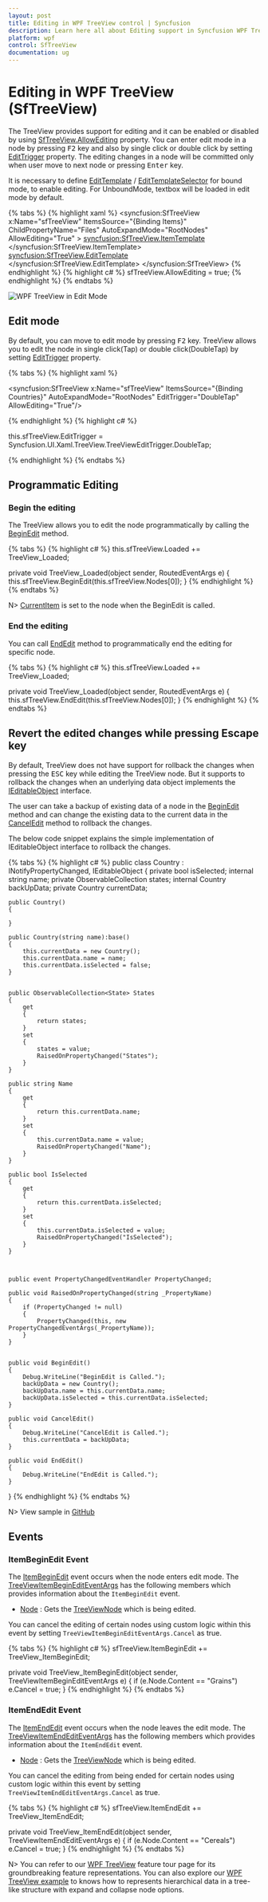 ```yaml
---
layout: post
title: Editing in WPF TreeView control | Syncfusion
description: Learn here all about Editing support in Syncfusion WPF TreeView (SfTreeView) control, its elements and more.
platform: wpf
control: SfTreeView
documentation: ug
---
```


# Editing in WPF TreeView (SfTreeView)

The TreeView provides support for editing and it can be enabled or disabled by using [SfTreeView.AllowEditing](https://help.syncfusion.com/cr/wpf/Syncfusion.UI.Xaml.TreeView.SfTreeView.html#Syncfusion_UI_Xaml_TreeView_SfTreeView_AllowEditing) property. You can enter edit mode in a node by pressing <kbd>F2</kbd> key and also by single click or double click by setting [EditTrigger](https://help.syncfusion.com/cr/wpf/Syncfusion.UI.Xaml.TreeView.SfTreeView.html#Syncfusion_UI_Xaml_TreeView_SfTreeView_EditTrigger) property. The editing changes in a node will be committed only when user move to next node or pressing <kbd>Enter</kbd> key.

It is necessary to define [EditTemplate](https://help.syncfusion.com/cr/wpf/Syncfusion.UI.Xaml.TreeView.SfTreeView.html#Syncfusion_UI_Xaml_TreeView_SfTreeView_EditTemplate) / [EditTemplateSelector](https://help.syncfusion.com/cr/wpf/Syncfusion.UI.Xaml.TreeView.SfTreeView.html#Syncfusion_UI_Xaml_TreeView_SfTreeView_EditTemplateSelector) for bound mode, to enable editing. For UnboundMode, textbox will be loaded in edit mode by default.

{% tabs %}
{% highlight xaml %}
<syncfusion:SfTreeView x:Name="sfTreeView" 
                               ItemsSource="{Binding Items}"    
                               ChildPropertyName="Files"
                               AutoExpandMode="RootNodes"
                               AllowEditing="True"
                               >
    <syncfusion:SfTreeView.ItemTemplate>
        <DataTemplate>
            <TextBlock Text="{Binding Name}" VerticalAlignment="Center"/>
        </DataTemplate>
    </syncfusion:SfTreeView.ItemTemplate>
    <syncfusion:SfTreeView.EditTemplate>
        <DataTemplate>
            <TextBox Text="{Binding Name}" 
					 VerticalContentAlignment="Center" 
                     Margin="-4,0,-4,0"
                     Height="{Binding ItemHeight,ElementName=sfTreeView}" />
        </DataTemplate>
    </syncfusion:SfTreeView.EditTemplate>
</syncfusion:SfTreeView>
{% endhighlight %}
{% highlight c# %}
sfTreeView.AllowEditing = true;
{% endhighlight %}
{% endtabs %}

![WPF TreeView in Edit Mode](Editing_images/wpf-treeview-in-edit-mode.png)

## Edit mode

By default, you can move to edit mode by pressing <kbd>F2</kbd> key. TreeView allows you to edit the node in single click(Tap) or double click(DoubleTap) by setting [EditTrigger](https://help.syncfusion.com/cr/wpf/Syncfusion.UI.Xaml.TreeView.SfTreeView.html#Syncfusion_UI_Xaml_TreeView_SfTreeView_EditTrigger) property.

{% tabs %}
{% highlight xaml %}

<syncfusion:SfTreeView x:Name="sfTreeView" 
                       ItemsSource="{Binding Countries}"
                       AutoExpandMode="RootNodes"
                       EditTrigger="DoubleTap"
                       AllowEditing="True"/>

{% endhighlight %}
{% highlight c# %}

this.sfTreeView.EditTrigger = Syncfusion.UI.Xaml.TreeView.TreeViewEditTrigger.DoubleTap;

{% endhighlight %}
{% endtabs %}

## Programmatic Editing

### Begin the editing

The TreeView allows you to edit the node programmatically by calling the [BeginEdit](https://help.syncfusion.com/cr/wpf/Syncfusion.UI.Xaml.TreeView.SfTreeView.html#Syncfusion_UI_Xaml_TreeView_SfTreeView_BeginEdit_Syncfusion_UI_Xaml_TreeView_Engine_TreeViewNode_) method.

{% tabs %}
{% highlight c# %}
this.sfTreeView.Loaded += TreeView_Loaded;

private void TreeView_Loaded(object sender, RoutedEventArgs e)
{
    this.sfTreeView.BeginEdit(this.sfTreeView.Nodes[0]);
}
{% endhighlight %}
{% endtabs %}

N> [CurrentItem](https://help.syncfusion.com/cr/wpf/Syncfusion.UI.Xaml.TreeView.SfTreeView.html#Syncfusion_UI_Xaml_TreeView_SfTreeView_CurrentItem) is set to the node when the BeginEdit is called.

### End the editing

You can call [EndEdit](https://help.syncfusion.com/cr/wpf/Syncfusion.UI.Xaml.TreeView.SfTreeView.html#Syncfusion_UI_Xaml_TreeView_SfTreeView_EndEdit_Syncfusion_UI_Xaml_TreeView_Engine_TreeViewNode_) method to programmatically end the editing for specific node.

{% tabs %}
{% highlight c# %}
this.sfTreeView.Loaded += TreeView_Loaded;

private void TreeView_Loaded(object sender, RoutedEventArgs e)
{
    this.sfTreeView.EndEdit(this.sfTreeView.Nodes[0]);
}
{% endhighlight %}
{% endtabs %}

## Revert the edited changes while pressing Escape key

By default, TreeView does not have support for rollback the changes when pressing the <kbd>ESC</kbd> key while editing the TreeView node. But it supports to rollback the changes when an underlying data object implements the [IEditableObject](https://docs.microsoft.com/en-us/dotnet/api/system.componentmodel.ieditableobject?redirectedfrom=MSDN&view=net-5.0) interface.

The user can take a backup of existing data of a node in the [BeginEdit](https://docs.microsoft.com/en-us/dotnet/api/system.componentmodel.ieditableobject.beginedit?redirectedfrom=MSDN&view=net-5.0#System_ComponentModel_IEditableObject_BeginEdit) method and can change the existing data to the current data in the [CancelEdit](https://docs.microsoft.com/en-us/dotnet/api/system.componentmodel.ieditableobject.canceledit?redirectedfrom=MSDN&view=net-5.0#System_ComponentModel_IEditableObject_CancelEdit) method to rollback the changes.

The below code snippet explains the simple implementation of IEditableObject interface to rollback the changes.

{% tabs %}
{% highlight c# %}
public class Country : INotifyPropertyChanged, IEditableObject
{
    private bool isSelected;
    internal string name;
    private ObservableCollection<State> states;
    internal Country backUpData;
    private Country currentData;

    public Country()
    {
	
    }

    public Country(string name):base()
    {
        this.currentData = new Country();
        this.currentData.name = name;
        this.currentData.isSelected = false;
    }


    public ObservableCollection<State> States
    {
        get 
        { 
            return states; 
        }
        set
        {
            states = value;
            RaisedOnPropertyChanged("States");
        }
    }

    public string Name
    {
        get
        { 
            return this.currentData.name; 
        }
        set
        {
            this.currentData.name = value;
            RaisedOnPropertyChanged("Name");
        }
    }

    public bool IsSelected
    {
        get 
        { 
            return this.currentData.isSelected; 
        }
        set
        {
            this.currentData.isSelected = value;
            RaisedOnPropertyChanged("IsSelected");
        }
    }



    public event PropertyChangedEventHandler PropertyChanged;

    public void RaisedOnPropertyChanged(string _PropertyName)
    {
        if (PropertyChanged != null)
        {
            PropertyChanged(this, new PropertyChangedEventArgs(_PropertyName));
        }
    }


    public void BeginEdit()
    {
        Debug.WriteLine("BeginEdit is Called.");
        backUpData = new Country();
        backUpData.name = this.currentData.name;
        backUpData.isSelected = this.currentData.isSelected;
    }

    public void CancelEdit()
    {
        Debug.WriteLine("CancelEdit is Called.");
        this.currentData = backUpData;
    }

    public void EndEdit()
    {
        Debug.WriteLine("EndEdit is Called.");
    }
}
{% endhighlight %}
{% endtabs %}

N> View sample in [GitHub](https://github.com/syncfusion/wpf-demos/blob/master/treeview/Views/EditingDemo.xaml)

## Events

### ItemBeginEdit Event

The [ItemBeginEdit](https://help.syncfusion.com/cr/wpf/Syncfusion.UI.Xaml.TreeView.SfTreeView.html#Syncfusion_UI_Xaml_TreeView_SfTreeView_ItemBeginEdit) event occurs when the node enters edit mode. The [TreeViewItemBeginEditEventArgs](https://help.syncfusion.com/cr/wpf/Syncfusion.UI.Xaml.TreeView.TreeViewItemBeginEditEventArgs.html) has the following members which provides information about the `ItemBeginEdit` event.

* [Node](https://help.syncfusion.com/cr/wpf/Syncfusion.UI.Xaml.TreeView.TreeViewItemEditEventArgs.html#Syncfusion_UI_Xaml_TreeView_TreeViewItemEditEventArgs_Node) : Gets the [TreeViewNode](https://help.syncfusion.com/cr/wpf/Syncfusion.UI.Xaml.TreeView.Engine.TreeViewNode.html) which is being edited.

You can cancel the editing of certain nodes using custom logic within this event by setting `TreeViewItemBeginEditEventArgs.Cancel` as true.

{% tabs %}
{% highlight c# %}
sfTreeView.ItemBeginEdit += TreeView_ItemBeginEdit;

private void TreeView_ItemBeginEdit(object sender, TreeViewItemBeginEditEventArgs e)
{
    if (e.Node.Content == "Grains")
		e.Cancel = true;
}
{% endhighlight %}
{% endtabs %}

### ItemEndEdit Event

The [ItemEndEdit](https://help.syncfusion.com/cr/wpf/Syncfusion.UI.Xaml.TreeView.SfTreeView.html#Syncfusion_UI_Xaml_TreeView_SfTreeView_ItemEndEdit) event occurs when the node leaves the edit mode. The [TreeViewItemEndEditEventArgs](https://help.syncfusion.com/cr/wpf/Syncfusion.UI.Xaml.TreeView.TreeViewItemEndEditEventArgs.html) has the following members which provides information about the `ItemEndEdit` event.

* [Node](https://help.syncfusion.com/cr/wpf/Syncfusion.UI.Xaml.TreeView.TreeViewItemEditEventArgs.html#Syncfusion_UI_Xaml_TreeView_TreeViewItemEditEventArgs_Node) : Gets the [TreeViewNode](https://help.syncfusion.com/cr/wpf/Syncfusion.UI.Xaml.TreeView.Engine.TreeViewNode.html) which is being edited.

You can cancel the editing from being ended for certain nodes using custom logic within this event by setting `TreeViewItemEndEditEventArgs.Cancel` as true.

{% tabs %}
{% highlight c# %}
sfTreeView.ItemEndEdit += TreeView_ItemEndEdit;

private void TreeView_ItemEndEdit(object sender, TreeViewItemEndEditEventArgs e)
{
	if (e.Node.Content == "Cereals")
		e.Cancel = true;
}
{% endhighlight %}
{% endtabs %}

N> You can refer to our [WPF TreeView](https://www.syncfusion.com/wpf-controls/treeview) feature tour page for its groundbreaking feature representations. You can also explore our [WPF TreeView example](https://github.com/syncfusion/wpf-demos) to knows how to represents hierarchical data in a tree-like structure with expand and collapse node options.

